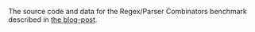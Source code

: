 The source code and data for the Regex/Parser Combinators benchmark described in
[the blog-post](https://pl-rants.net/posts/regexes-and-combinators/).
